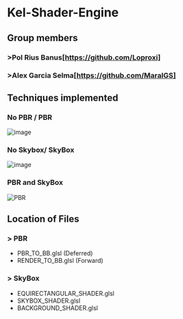 # Kel-Shader-Engine
## Group members
### >Pol Rius Banus[https://github.com/Loproxi]
### >Alex Garcia Selma[https://github.com/MaralGS]

## Techniques implemented

### No PBR / PBR
![image](https://github.com/PBReando/Kel-Shader-Engine/assets/79161220/3cbe373f-8a8e-4141-99c3-53928c803775)

### No Skybox/ SkyBox

![image](https://github.com/PBReando/Kel-Shader-Engine/assets/79161220/546d26cf-fd10-46ee-a470-774a0d6e8035)

### PBR and SkyBox
![PBR](https://github.com/PBReando/Kel-Shader-Engine/assets/79161220/31c9ce66-6339-4182-a795-df5242c73485)

## Location of Files

### > PBR
- PBR_TO_BB.glsl (Deferred)
- RENDER_TO_BB.glsl (Forward)
### > SkyBox
- EQUIRECTANGULAR_SHADER.glsl
- SKYBOX_SHADER.glsl
- BACKGROUND_SHADER.glsl
